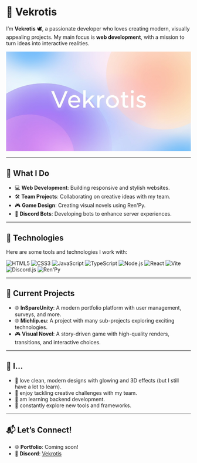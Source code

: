# 🌟 Vekrotis
I’m **Vekrotis** 🕊, a passionate developer who loves creating modern, visually appealing projects. My main focus is **web development**, with a mission to turn ideas into interactive realities.

![Background](https://raw.githubusercontent.com/Vekrotis/Vekrotis/refs/heads/main/HHSrwcZ0.jpg)

---

## 🚀 What I Do
- 💻 **Web Development**: Building responsive and stylish websites.
- 🛠 **Team Projects**: Collaborating on creative ideas with my team.
- 🎮 **Game Design**: Creating visual novels using Ren'Py.
- 🤖 **Discord Bots**: Developing bots to enhance server experiences.

---

## 🔧 Technologies
Here are some tools and technologies I work with: 

![HTML5](https://img.shields.io/badge/HTML-E34F26?style=flat-square&logo=html5&logoColor=white)
![CSS3](https://img.shields.io/badge/CSS-1572B6?style=flat-square&logo=css3&logoColor=white)
![JavaScript](https://img.shields.io/badge/JavaScript-F7DF1E?style=flat-square&logo=javascript&logoColor=black)
![TypeScript](https://img.shields.io/badge/TypeScript-3178C6?style=flat-square&logo=typescript&logoColor=white)
![Node.js](https://img.shields.io/badge/Node.js-339933?style=flat-square&logo=nodedotjs&logoColor=white)
![React](https://img.shields.io/badge/React-61DAFB?style=flat-square&logo=react&logoColor=black)
![Vite](https://img.shields.io/badge/Vite-646CFF?style=flat-square&logo=vite&logoColor=white)
![Discord.js](https://img.shields.io/badge/Discord.js-5865F2?style=flat-square&logo=discord&logoColor=white)
![Ren'Py](https://img.shields.io/badge/Ren'Py-1D1F2A?style=flat-square&logo=renpy&logoColor=white)

---

## 🌱 Current Projects
- 🌐 **InSpareUnity**: A modern portfolio platform with user management, surveys, and more.
- 🌐 **Michlip.eu**: A project with many sub-projects exploring exciting technologies.
- 🎮 **Visual Novel**: A story-driven game with high-quality renders, transitions, and interactive choices.

---

## 🌟 I...
- 🎨 love clean, modern designs with glowing and 3D effects (but I still have a lot to learn).
- 🧩 enjoy tackling creative challenges with my team.
- 🐣 am learning backend development.
- 🚀 constantly explore new tools and frameworks.

---

## 📬 Let’s Connect!
- 🌐 **Portfolio**: Coming soon!
- 💬 **Discord**: [Vekrotis](https://discord.com/users/Vekrotis)
